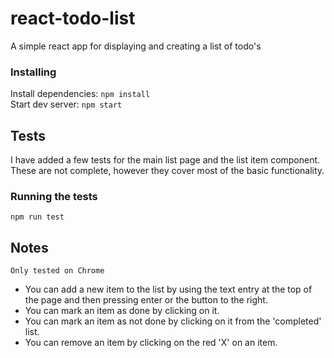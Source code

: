# react-todo-list
A simple react app for displaying and creating a list of todo's

### Installing

Install dependencies: `npm install` <br />
Start dev server: `npm start`

## Tests

I have added a few tests for the main list page and the list item component. These are not complete, however they cover most of the basic functionality.

### Running the tests

`npm run test`


## Notes

`Only tested on Chrome`

- You can add a new item to the list by using the text entry at the top of the page and then pressing enter or the button to the right.
- You can mark an item as done by clicking on it.
- You can mark an item as not done by clicking on it from the 'completed' list.
- You can remove an item by clicking on the red 'X' on an item.
